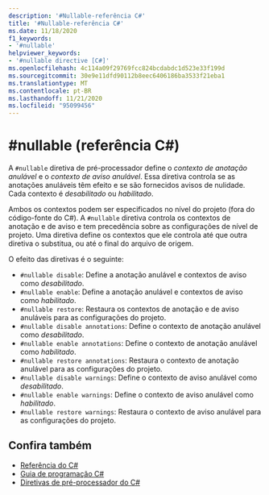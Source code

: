 ```yaml
---
description: '#Nullable-referência C#'
title: '#Nullable-referência C#'
ms.date: 11/18/2020
f1_keywords:
- '#nullable'
helpviewer_keywords:
- '#nullable directive [C#]'
ms.openlocfilehash: 4c114a09f29769fcc824bcdabdc1d523e33f199d
ms.sourcegitcommit: 30e9e11dfd90112b8eec6406186ba3533f21eba1
ms.translationtype: MT
ms.contentlocale: pt-BR
ms.lasthandoff: 11/21/2020
ms.locfileid: "95099456"
---
```

# <a name="nullable-c-reference"></a>#nullable (referência C#)

A `#nullable` diretiva de pré-processador define o *contexto de anotação anulável* e o *contexto de aviso anulável*. Essa diretiva controla se as anotações anuláveis têm efeito e se são fornecidos avisos de nulidade. Cada contexto é *desabilitado* ou *habilitado*.

Ambos os contextos podem ser especificados no nível do projeto (fora do código-fonte do C#). A `#nullable` diretiva controla os contextos de anotação e de aviso e tem precedência sobre as configurações de nível de projeto. Uma diretiva define os contextos que ele controla até que outra diretiva o substitua, ou até o final do arquivo de origem.

O efeito das diretivas é o seguinte:

- `#nullable disable`: Define a anotação anulável e contextos de aviso como *desabilitado*.
- `#nullable enable`: Define a anotação anulável e contextos de aviso como *habilitado*.
- `#nullable restore`: Restaura os contextos de anotação e de aviso anuláveis para as configurações do projeto.
- `#nullable disable annotations`: Define o contexto de anotação anulável como *desabilitado*.
- `#nullable enable annotations`: Define o contexto de anotação anulável como *habilitado*.
- `#nullable restore annotations`: Restaura o contexto de anotação anulável para as configurações do projeto.
- `#nullable disable warnings`: Define o contexto de aviso anulável como *desabilitado*.
- `#nullable enable warnings`: Define o contexto de aviso anulável como *habilitado*.
- `#nullable restore warnings`: Restaura o contexto de aviso anulável para as configurações do projeto.

## <a name="see-also"></a>Confira também

- [Referência do C#](../index.md)
- [Guia de programação C#](../../programming-guide/index.md)
- [Diretivas de pré-processador do C#](./index.md)
